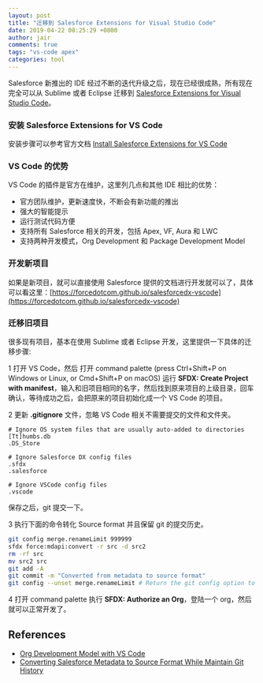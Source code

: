 ```yaml
---
layout: post
title: "迁移到 Salesforce Extensions for Visual Studio Code"
date: 2019-04-22 08:25:29 +0800
author: jair
comments: true
tags: "vs-code apex"
categories: tool
---
```


Salesforce 新推出的 IDE 经过不断的迭代升级之后，现在已经很成熟，所有现在完全可以从 Sublime 或者 Eclipse 迁移到 [Salesforce Extensions for Visual Studio Code](https://forcedotcom.github.io/salesforcedx-vscode/articles/user-guide/org-development-model)。

### 安装 Salesforce Extensions for VS Code

安装步骤可以参考官方文档 [Install Salesforce Extensions for VS Code](https://forcedotcom.github.io/salesforcedx-vscode/articles/getting-started/install)

### VS Code 的优势

VS Code 的插件是官方在维护，这里列几点和其他 IDE 相比的优势：

- 官方团队维护，更新速度快，不断会有新功能的推出
- 强大的智能提示
- 运行测试代码方便
- 支持所有 Salesforce 相关的开发，包括 Apex, VF, Aura 和 LWC
- 支持两种开发模式，Org Development 和 Package Development Model

### 开发新项目

如果是新项目，就可以直接使用 Salesforce 提供的文档进行开发就可以了，具体可以看这里：[https://forcedotcom.github.io/salesforcedx-vscode](https://forcedotcom.github.io/salesforcedx-vscode)

### 迁移旧项目

很多现有项目，基本在使用 Sublime 或者 Eclipse 开发，这里提供一下具体的迁移步骤:

1 打开 VS Code，然后 打开 command palette (press Ctrl+Shift+P on Windows or Linux, or Cmd+Shift+P on macOS) 运行 **SFDX: Create Project with manifest**，输入和旧项目相同的名字，然后找到原来项目的上级目录，回车确认，等待成功之后，会把原来的项目初始化成一个 VS Code 的项目。

2 更新 **.gitignore** 文件，忽略 VS Code 相关不需要提交的文件和文件夹。

```
# Ignore OS system files that are usually auto-added to directories
[Tt]humbs.db
.DS_Store

# Ignore Salesforce DX config files
.sfdx
.salesforce

# Ignore VSCode config files
.vscode
```

保存之后，git 提交一下。

3 执行下面的命令转化 Source format 并且保留 git 的提交历史。

```bash
git config merge.renameLimit 999999
sfdx force:mdapi:convert -r src -d src2
rm -rf src
mv src2 src
git add -A
git commit -m "Converted from metadata to source format"
git config --unset merge.renameLimit # Return the git config option to the default
```

4 打开 command palette 执行 **SFDX: Authorize an Org**，登陆一个 org，然后就可以正常开发了。


## References

- [Org Development Model with VS Code](https://forcedotcom.github.io/salesforcedx-vscode/articles/user-guide/org-development-model)
- [Converting Salesforce Metadata to Source Format While Maintain Git History](https://ntotten.com/2018/05/11/convert-metadata-to-source-format-while-maintain-git-history/)

